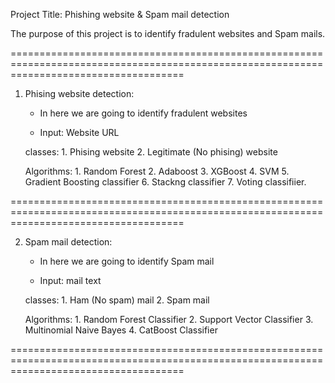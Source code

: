 Project Title: Phishing website & Spam mail detection

The purpose of this project is to identify fradulent websites and Spam mails.

==========================================================================================================================================

1) Phising website detection:

	* In here we are going to identify fradulent websites

	* Input: Website URL

	classes: 
		1. Phising website
		2. Legitimate (No phising) website

	Algorithms: 
		1. Random Forest
		2. Adaboost
		3. XGBoost
		4. SVM
		5. Gradient Boosting classifier
		6. Stackng classifier
		7. Voting classifiier.

==========================================================================================================================================

2) Spam mail detection:

	* In here we are going to identify Spam mail

	* Input: mail text

	classes: 
		1. Ham (No spam) mail
		2. Spam mail

	Algorithms: 
		1. Random Forest Classifier
		2. Support Vector Classifier
		3. Multinomial Naive Bayes
		4. CatBoost Classifier

==========================================================================================================================================
